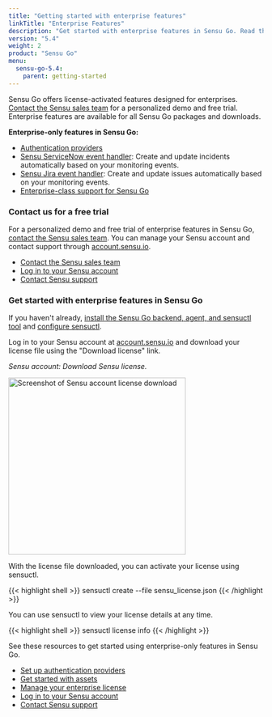 ```yaml
---
title: "Getting started with enterprise features"
linkTitle: "Enterprise Features"
description: "Get started with enterprise features in Sensu Go. Read this guide to learn about the latest, enterprise-only features, and contact our sales team for a free trial."
version: "5.4"
weight: 2
product: "Sensu Go"
menu:
  sensu-go-5.4:
    parent: getting-started
---
```


Sensu Go offers license-activated features designed for enterprises.
[Contact the Sensu sales team][1] for a personalized demo and free trial.
Enterprise features are available for all Sensu Go packages and downloads.

**Enterprise-only features in Sensu Go:**

- [Authentication providers](../../installation/auth)
- [Sensu ServiceNow event handler](https://bonsai.sensu.io/assets/sensu/sensu-servicenow-handler): Create and update incidents automatically based on your monitoring events.
- [Sensu Jira event handler](https://bonsai.sensu.io/assets/sensu/sensu-jira-handler): Create and update issues automatically based on your monitoring events.
- [Enterprise-class support for Sensu Go](https://sensu.io/support/)

### Contact us for a free trial

For a personalized demo and free trial of enterprise features in Sensu Go, [contact the Sensu sales team][1].
You can manage your Sensu account and contact support through [account.sensu.io][2].

- [Contact the Sensu sales team](https://sensu.io/sales/)
- [Log in to your Sensu account][2]
- [Contact Sensu support](https://account.sensu.io/support)

### Get started with enterprise features in Sensu Go

If you haven't already, [install the Sensu Go backend, agent, and sensuctl tool](../../installation/install-sensu) and [configure sensuctl](../../sensuctl/reference/#first-time-setup).

Log in to your Sensu account at [account.sensu.io](https://account.sensu.io/)
and download your license file using the "Download license" link.

_Sensu account: Download Sensu license._

<img alt="Screenshot of Sensu account license download" src="/images/go-license-download.png" width="350px">

With the license file downloaded, you can activate your license using sensuctl.

{{< highlight shell >}}
sensuctl create --file sensu_license.json
{{< /highlight >}}

You can use sensuctl to view your license details at any time.

{{< highlight shell >}}
sensuctl license info
{{< /highlight >}}

See these resources to get started using enterprise-only features in Sensu Go.

- [Set up authentication providers](../../installation/auth)
- [Get started with assets](../../guides/install-check-executables-with-assets)
- [Manage your enterprise license](../../reference/license)
- [Log in to your Sensu account](https://account.sensu.io)
- [Contact Sensu support](https://account.sensu.io/support)

[1]: https://sensu.io/sales/
[2]: https://account.sensu.io/
